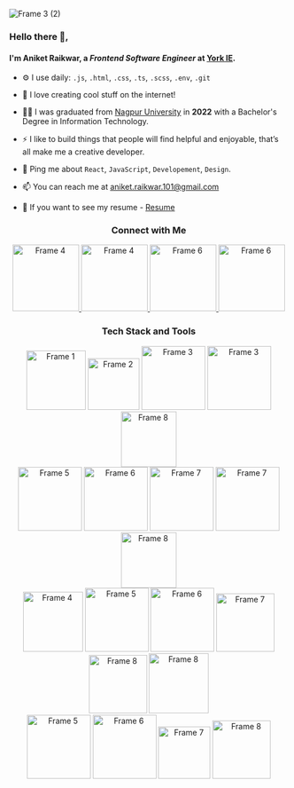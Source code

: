 ![Frame 3 (2)](https://github.com/aniket-raikwar-dev/aniket-raikwar-dev/assets/65860069/4568cd74-47e0-45bc-a7a8-0bfe695ef541)

### Hello there 👋,

#### I'm Aniket Raikwar, a *Frontend Software Engineer* at [York IE](https://york.ie/).


- ⚙️ I use daily: `.js`, `.html`, `.css`, `.ts`, `.scss`, `.env`, `.git`
  
- 🌱 I love creating cool stuff on the internet!
  
- 👨‍💻 I was graduated from [Nagpur University](https://www.tgpcet.com/) in **2022** with a Bachelor's Degree in Information Technology.

- ⚡ I like to build things that people will find helpful and enjoyable, that’s all make me a creative developer.

- 💬 Ping me about `React`, `JavaScript`, `Developement`, `Design`.

- 📫 You can reach me at [aniket.raikwar.101@gmail.com](aniket.raikwar.101@gmail.com)

- 📄 If you want to see my resume - [Resume](aniket.raikwar.101@gmail.com)
  


<h3 align="center">Connect with Me</h3>

<div align="center">
<a href="https://www.instagram.com/aniket.raikwar_/" target="_blank">
  <img src="https://github.com/aniket-raikwar-dev/aniket-raikwar-dev/assets/65860069/a943662e-c08c-4ca7-9c11-9ff58d288302" alt="Frame 4" width="120"/>
</a>
<a href="https://github.com/aniket-raikwar-dev" target="_blank">
  <img src="https://github.com/aniket-raikwar-dev/aniket-raikwar-dev/assets/65860069/84c5fcfd-5830-4338-9e07-3a6d774b035e" alt="Frame 4" width="120"/>
</a>
<a href="https://x.com/raikwar_101" target="_blank">
 <img src="https://github.com/aniket-raikwar-dev/aniket-raikwar-dev/assets/65860069/66793683-d22e-4fa0-8db8-b8964ab32d32" alt="Frame 6" width="120"/>
</a>
<a href="https://medium.com/@aniket.raikwar.101" target="_blank">
 <img src="https://github.com/aniket-raikwar-dev/aniket-raikwar-dev/assets/65860069/8d38127b-f56e-416f-bc29-8f2b52e0cef4" alt="Frame 6" width="120"/>
</a>
</div>

<h3 align="center">Tech Stack and Tools</h3>

<div align="center">
  <img src="https://github.com/aniket-raikwar-dev/aniket-raikwar-dev/assets/65860069/7b109308-96bf-43d8-8f63-07a53158707a" alt="Frame 1" width="107"/>
  <img src="https://github.com/aniket-raikwar-dev/aniket-raikwar-dev/assets/65860069/9e46f89b-e324-47b3-82e6-758d1a5730db" alt="Frame 2" width="93"/>
  <img src="https://github.com/aniket-raikwar-dev/aniket-raikwar-dev/assets/65860069/14c29aed-d4ed-46bf-8c29-2db14e2ce73e" alt="Frame 3" width="115"/>
  <img src="https://github.com/aniket-raikwar-dev/aniket-raikwar-dev/assets/65860069/6a75a946-562b-4495-8b95-293d34c558a5" alt="Frame 3" width="115"/>
  <img src="https://github.com/aniket-raikwar-dev/aniket-raikwar-dev/assets/65860069/944bccfd-7cdc-462c-83c3-f46ee998435e" alt="Frame 8" width="100"/>
</div>



<div align="center">
  <img src="https://github.com/aniket-raikwar-dev/aniket-raikwar-dev/assets/65860069/9331e325-000d-4ec2-a6a5-8053876fd92a" alt="Frame 5" width="115"/>
  <img src="https://github.com/aniket-raikwar-dev/aniket-raikwar-dev/assets/65860069/9180675a-435d-4a6b-a279-3561cf35b655" alt="Frame 6" width="115"/>
  <img src="https://github.com/aniket-raikwar-dev/aniket-raikwar-dev/assets/65860069/e3029f4e-1652-4925-961e-956b3fe32eb7" alt="Frame 7" width="115"/>
  <img src="https://github.com/aniket-raikwar-dev/aniket-raikwar-dev/assets/65860069/1e0df25b-bc2f-4f4e-b5e7-d3732e088ba9" alt="Frame 7" width="115"/>
  <img src="https://github.com/aniket-raikwar-dev/aniket-raikwar-dev/assets/65860069/e5b41fe9-3b62-4065-a8e3-986ab90cb921" alt="Frame 8" width="100"/>
</div>


<div align="center">
  <img src="https://github.com/aniket-raikwar-dev/aniket-raikwar-dev/assets/65860069/40051c45-5bcd-472a-a57f-d3163833f229" alt="Frame 4" width="108"/>
  <img src="https://github.com/aniket-raikwar-dev/aniket-raikwar-dev/assets/65860069/5eaa3880-621a-47c3-8fb4-e16508480e55" alt="Frame 5" width="115"/>
  <img src="https://github.com/aniket-raikwar-dev/aniket-raikwar-dev/assets/65860069/027f3e1e-abc4-4e37-94a7-313b6e15d8d7" alt="Frame 6" width="115"/>
  <img src="https://github.com/aniket-raikwar-dev/aniket-raikwar-dev/assets/65860069/abb33909-64ae-4711-8bdd-d94e0888ef27" alt="Frame 7" width="105"/>
  <img src="https://github.com/aniket-raikwar-dev/aniket-raikwar-dev/assets/65860069/6a7621ab-9acf-4e2c-8776-0c2ed9540c4e" alt="Frame 8" width="105"/>
  <img src="https://github.com/aniket-raikwar-dev/aniket-raikwar-dev/assets/65860069/ce4f805d-58ed-41de-ba9c-7f76bd3919cd" alt="Frame 8" width="108"/>
</div>





<div align="center">
  <img src="https://github.com/aniket-raikwar-dev/aniket-raikwar-dev/assets/65860069/d3d593e0-cdca-430f-814c-977c0f5a434f" alt="Frame 5" width="115"/>
  <img src="https://github.com/aniket-raikwar-dev/aniket-raikwar-dev/assets/65860069/95f9d83f-0429-4e27-a4dd-5fd1d1b6edb3" alt="Frame 6" width="115"/>
  <img src="https://github.com/aniket-raikwar-dev/aniket-raikwar-dev/assets/65860069/14769ca9-8295-4842-b548-0eef3ce75fb9" alt="Frame 7" width="94"/>
  <img src="https://github.com/aniket-raikwar-dev/aniket-raikwar-dev/assets/65860069/f2158c04-d87e-4264-a0d0-e703730771a2" alt="Frame 8" width="105"/>
</div>

